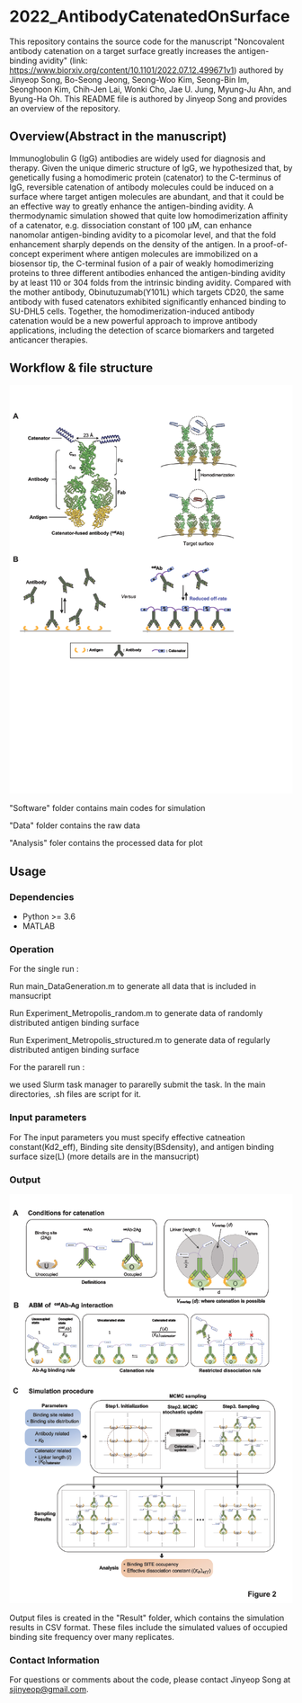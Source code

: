 # 2022_AntibodyCatenatedOnSurface

This repository contains the source code for the manuscript "Noncovalent antibody catenation on a target surface greatly increases the antigen-binding avidity" (link: https://www.biorxiv.org/content/10.1101/2022.07.12.499671v1) authored by Jinyeop Song, Bo-Seong Jeong, Seong-Woo Kim, Seong-Bin Im, Seonghoon Kim, Chih-Jen Lai, Wonki Cho, Jae U. Jung, Myung-Ju Ahn, and Byung-Ha Oh. This README file is authored by Jinyeop Song and provides an overview of the repository.

## Overview(Abstract in the manuscript)

Immunoglobulin G (IgG) antibodies are widely used for diagnosis and therapy. Given the unique dimeric structure of IgG, we hypothesized that, by genetically fusing a homodimeric protein (catenator) to the C-terminus of IgG, reversible catenation of antibody molecules could be induced on a surface where target antigen molecules are abundant, and that it could be an effective way to greatly enhance the antigen-binding avidity. A thermodynamic simulation showed that quite low homodimerization affinity of a catenator, e.g. dissociation constant of 100 μM, can enhance nanomolar antigen-binding avidity to a picomolar level, and that the fold enhancement sharply depends on the density of the antigen. In a proof-of-concept experiment where antigen molecules are immobilized on a biosensor tip, the C-terminal fusion of a pair of weakly homodimerizing proteins to three different antibodies enhanced the antigen-binding avidity by at least 110 or 304 folds from the intrinsic binding avidity. Compared with the mother antibody, Obinutuzumab(Y101L) which targets CD20, the same antibody with fused catenators exhibited significantly enhanced binding to SU-DHL5 cells. Together, the homodimerization-induced antibody catenation would be a new powerful approach to improve antibody applications, including the detection of scarce biomarkers and targeted anticancer therapies.



## Workflow & file structure

![ReadmePic1.png](ReadmePic1.png)

"Software" folder contains main codes for simulation

"Data" folder contains the raw data

"Analysis" foler contains the processed data for plot

## Usage 

### Dependencies

* Python >= 3.6
* MATLAB

### Operation

For the single run : 

Run main_DataGeneration.m to generate all data that is included in mansucript

Run Experiment_Metropolis_random.m to generate data of randomly distributed antigen binding surface

Run Experiment_Metropolis_structured.m to generate data of regularly distributed antigen binding surface

For the pararell run : 

we used Slurm task manager to pararelly submit the task. In the main directories, .sh files are script for it.

### Input parameters

For The input parameters you must specify effective catneation constant(Kd2_eff), Binding site density(BSdensity), and antigen binding surface size(L)  (more details are in the mansucript)

### Output

![ReadmePic2.png](ReadmePic2.png)

Output files is created in the "Result" folder, which contains the simulation results in CSV format. These files include the simulated values of occupied binding site frequency over many replicates.

### Contact Information

For questions or comments about the code, please contact Jinyeop Song at sjinyeop@gmail.com.




